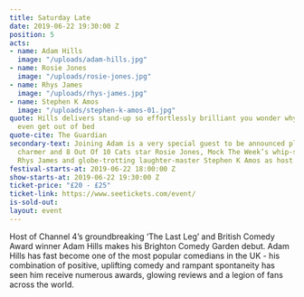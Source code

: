 ```yaml
---
title: Saturday Late
date: 2019-06-22 19:30:00 Z
position: 5
acts:
- name: Adam Hills
  image: "/uploads/adam-hills.jpg"
- name: Rosie Jones
  image: "/uploads/rosie-jones.jpg"
- name: Rhys James
  image: "/uploads/rhys-james.jpg"
- name: Stephen K Amos
  image: "/uploads/stephen-k-amos-01.jpg"
quote: Hills delivers stand-up so effortlessly brilliant you wonder why some comedians
  even get out of bed
quote-cite: The Guardian
secondary-text: Joining Adam is a very special guest to be announced plus mischievous
  charmer and 8 Out Of 10 Cats star Rosie Jones, Mock The Week’s whip-smart wordsmith
  Rhys James and globe-trotting laughter-master Stephen K Amos as host.
festival-starts-at: 2019-06-22 18:00:00 Z
show-starts-at: 2019-06-22 19:30:00 Z
ticket-price: "£20 - £25"
ticket-link: https://www.seetickets.com/event/
is-sold-out: 
layout: event
---
```


Host of Channel 4’s groundbreaking ‘The Last Leg’ and British Comedy Award winner Adam Hills makes his Brighton Comedy Garden debut. Adam Hills has fast become one of the most popular comedians in the UK - his combination of positive, uplifting comedy and rampant spontaneity has seen him receive numerous awards, glowing reviews and a legion of fans across the world.  